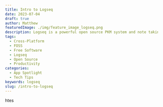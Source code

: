 ```yaml
---
title: Intro to Logseq
date: 2023-07-04
draft: true
author: Matthew
featuredImage: ./img/feature_image_logseq.png
description: Logseq is a powerful open source PKM system and note taking app that can be quite complex. Today we will show you how to use it to write better notes.
tags:
  - Cross-Platform
  - FOSS
  - Free Software
  - Logseq
  - Open Source
  - Productivity
categories:
  - App Spotlight
  - Tech Tips
keywords: logseq
slug: /intro-to-logseq
---
```


htes